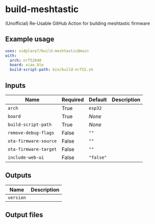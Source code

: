 # build-meshtastic
(Unofficial) Re-Usable GitHub Action for building meshtastic firmware

## Example usage

```yaml
uses: vidplace7/build-meshtastic@main
with:
  arch: nrf52840
  board: xiao_ble
  build-script-path: bin/build-nrf52.sh
```

## Inputs

| Name                  | Required | Default   | Description |
| --------------------- | -------- | --------- | ----------- |
| `arch`                | True     | `esp32`   |             |
| `board`               | True     | _None_    |             |
| `build-script-path`   | True     | _None_    |             |
| `remove-debug-flags`  | False    | `""`      |             |
| `ota-firmware-source` | False    | `""`      |             |
| `ota-firmware-target` | False    | `""`      |             |
| `include-web-ui`      | False    | `"false"` |             |


## Outputs

| Name      | Description |
| --------- | ----------- |
| `version` |             |


## Output files

